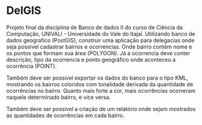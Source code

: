 # DelGIS
Projeto final da disciplina de Banco de dados II do curso de Ciência da Computação, UNIVALI - Universidade do Vale do Itajaí.
Utilizando banco de dados geografico (PostGIS), construir uma aplicação para delegacias onde seja possivel cadastrar bairros e ocorrencias. Onde bairro contém nome e os pontos que formam sua área (POLYGON). Já a ocorrencia deve conter descrição, tipo da ocorrencia e ponto geográfico onde aconteceu a ocorrência (POINT).

Também deve ser possivel exportar os dados do banco para o tipo KML, mostrando os bairros coloridos com tonalidade derivada da quantidade de ocorrências no bairro. Quanto mais forte a cor, mais ocorrências ocorreram naquele determinado bairro, e vice versa.

Também deve ser possivel a criação de um relatório onde sejam mostrados as quantidades de ocorrências em cada bairro.
